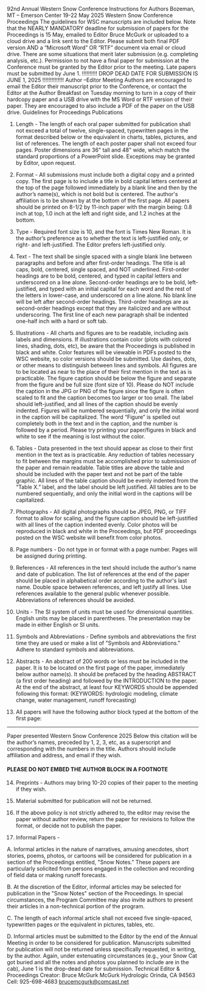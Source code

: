 92nd Annual Western Snow Conference
Instructions for Authors
Bozeman, MT – Emerson Center
19-22 May 2025
Western Snow Conference Proceedings
The guidelines for WSC manuscripts are included below. Note that the NEARLY
MANDATORY deadline for submission of papers for the Proceedings is 15 May, emailed to
Editor Bruce McGurk or uploaded to a cloud drive and a link sent to the Editor. Please
submit both final PDF version AND a “Microsoft Word” OR “RTF” document via email or
cloud drive. There are some situations that merit later submission (e.g. completing analysis,
etc.). Permission to not have a final paper for submission at the Conference must be granted by
the Editor prior to the meeting. Late papers must be submitted by June 1.
 !!!!!!!!!! DROP DEAD DATE FOR SUBMISSION IS JUNE 1, 2025 !!!!!!!!!!!!!!
Author –Editor Meeting
Authors are encouraged to email the Editor their manuscript prior to the Conference, or
contact the Editor at the Author Breakfast on Tuesday morning to turn in a copy of their
hardcopy paper and a USB drive with the MS Word or RTF version of their paper. They are
encouraged to also include a PDF of the paper on the USB drive.
Guidelines for Proceedings Publications
1. Length - The length of each oral paper submitted for publication shall not exceed a total of
twelve, single-spaced, typewritten pages in the format described below or the equivalent in
charts, tables, pictures, and list of references. The length of each poster paper shall not
exceed four pages. Poster dimensions are 36" tall and 48" wide, which match the standard
proportions of a PowerPoint slide. Exceptions may be granted by Editor, upon request.

2. Format - All submissions must include both a digital copy and a printed copy. The first page
is to include a title in bold capital letters centered at the top of the page followed immediately
by a blank line and then by the author’s name(s), which is not bold but is centered. The
author's affiliation is to be shown by at the bottom of the first page. All papers should be
printed on 8-1/2 by 11-inch paper with the margin being: 0.8 inch at top, 1.0 inch at the left
and right side, and 1.2 inches at the bottom.

3. Type - Required font size is 10, and the font is Times New Roman. It is the author’s
preference as to whether the text is left-justified only, or right- and left-justified. The Editor
prefers left-justified only.
4. Text - The text shall be single spaced with a single blank line between paragraphs and before
and after first-order headings. The title is all caps, bold, centered, single spaced, and NOT
underlined. First-order headings are to be bold, centered, and typed in capital letters and
underscored on a line alone. Second-order headings are to be bold, left-justified, and typed
with an initial capital for each word and the rest of the letters in lower-case, and underscored
on a line alone. No blank line will be left after second-order headings. Third-order headings
are as second-order headings except that they are italicized and are without underscoring.
The first line of each new paragraph shall be indented one-half inch with a hard or soft tab.

5. Illustrations - All charts and figures are to be readable, including axis labels and dimensions.
If illustrations contain color (plots with colored lines, shading, dots, etc), be aware that the
Proceedings is published in black and white. Color features will be viewable in PDFs posted
to the WSC website, so color versions should be submitted. Use dashes, dots, or other means
to distinguish between lines and symbols. All figures are to be located as near to the place of
their first mention in the text as is practicable. The figure caption should be below the figure
and separate from the figure and be full size (font size of 10). Please do NOT include the
caption in the JPG or PNG of the figure since the figure is often scaled to fit and the caption
becomes too larger or too small. The label should left-justified, and all lines of the caption
should be evenly indented. Figures will be numbered sequentially, and only the initial word
in the caption will be capitalized. The word “Figure” is spelled out completely both in the
text and in the caption, and the number is followed by a period. Please try printing your
paper/figures in black and white to see if the meaning is lost without the color.

6. Tables - Data presented in the text should appear as close to their first mention in the text as
is practicable. Any reduction of tables necessary to fit between the margins must be
accomplished prior to submission of the paper and remain readable. Table titles are above
the table and should be included with the paper text and not be part of the table graphic. All
lines of the table caption should be evenly indented from the “Table X.” label, and the label
should be left justified. All tables are to be numbered sequentially, and only the initial word
in the captions will be capitalized.

7. Photographs - All digital photographs should be JPEG, PNG, or TIFF format to allow for
scaling, and the figure caption should be left-justified with all lines of the caption indented
evenly. Color photos will be reproduced in black and white in the Proceedings, but PDF
proceedings posted on the WSC website will benefit from color photos.

8. Page numbers - Do not type in or format with a page number. Pages will be assigned during
printing.

9. References - All references in the text should include the author's name and date of
publication. The list of references at the end of the paper should be placed in alphabetical
order according to the author's last name. Double space between references, and left justify
all lines. Use references available to the general public whenever possible. Abbreviations of
references should be avoided.

10. Units - The SI system of units must be used for dimensional quantities. English units may
be placed in parentheses. The presentation may be made in either English or SI units.

11. Symbols and Abbreviations - Define symbols and abbreviations the first time they are used
or make a list of "Symbols and Abbreviations." Adhere to standard symbols and
abbreviations.

12. Abstracts - An abstract of 200 words or less must be included in the paper. It is to be located
on the first page of the paper, immediately below author name(s). It should be prefaced by
the heading ABSTRACT (a first order heading) and followed by the INTRODUCTION to
the paper. At the end of the abstract, at least four KEYWORDS should be appended
following this format: (KEYWORDS: hydrologic modeling, climate change, water
management, runoff forecasting)
13. All papers will have the following author block typed at the bottom of the first page:
_______________________________________
Paper presented Western Snow Conference 2025
Below this citation will be the author’s names, preceded by 1, 2, 3, etc, as a superscript and
corresponding with the numbers in the title. Authors should include affiliation and address,
and email if they wish.
#### PLEASE DO NOT EMBED THE AUTHOR BLOCK IN A FOOTNOTE ####

14. Preprints - Authors may bring 10-20 copies of their paper to the meeting if they wish.

15. Material submitted for publication will not be returned.

16. If the above policy is not strictly adhered to, the editor may revise the paper without author
review, return the paper for revisions to follow the format, or decide not to publish the paper.

17. Informal Papers -

 A. Informal articles in the nature of narratives, amusing anecdotes, short stories, poems,
photos, or cartoons will be considered for publication in a section of the Proceedings
entitled, "Snow Notes." These papers are particularly solicited from persons engaged
in the collection and recording of field data or making runoff forecasts.

 B. At the discretion of the Editor, informal articles may be selected for publication in the
"Snow Notes" section of the Proceedings. In special circumstances, the Program
Committee may also invite authors to present their articles in a non-technical portion of
the program.

 C. The length of each informal article shall not exceed five single-spaced, typewritten
pages or the equivalent in pictures, tables, etc.

 D. Informal articles must be submitted to the Editor by the end of the Annual Meeting in
order to be considered for publication. Manuscripts submitted for publication will not
be returned unless specifically requested, in writing, by the author. Again, under
extenuating circumstances (e.g., your Snow Cat got buried and all the notes and photos
you planned to include are in the cab), June 1 is the drop-dead date for submission.
Technical Editor & Proceedings Creator:
Bruce McGurk
McGurk Hydrologic
Orinda, CA 94563
Cell: 925-698-4683
brucemcgurk@comcast.net
